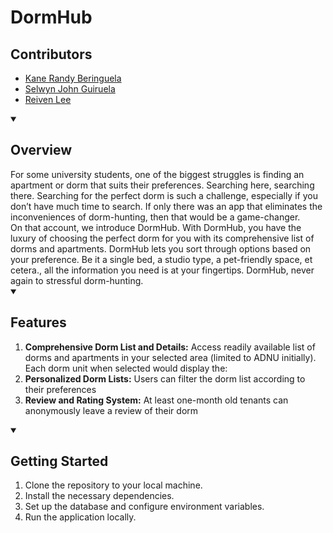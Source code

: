 # DormHub
## Contributors
- [Kane Randy Beringuela](https://github.com/ringojuice03)
- [Selwyn John Guiruela](https://github.com/selwynjohn)
- [Reiven Lee](https://github.com/Reibanns)


<details open>
    <summary> <h2>Overview</h2> </summary>
         For some university students, one of the biggest struggles is finding an apartment or dorm that suits their preferences. Searching here, searching there. Searching for the perfect dorm is such a challenge, especially if you don’t have much time to search. If only there was an app that eliminates the inconveniences of dorm-hunting, then that would be a game-changer.
<br/>    On that account, we introduce DormHub. With DormHub, you have the luxury of choosing the perfect dorm for you with its comprehensive list of dorms and apartments. DormHub lets you sort through options based on your preference.  Be it a single bed, a studio type, a pet-friendly space, et cetera., all the information you need is at your fingertips. DormHub, never again to stressful dorm-hunting.
</details>
<details open>
     <summary> <h2>Features</h2> </summary>
    
1. **Comprehensive Dorm List and Details:** Access readily available list of dorms and apartments in your selected area (limited to ADNU initially). Each dorm unit when selected would display the: 
2. **Personalized Dorm Lists:** Users can filter the dorm list according to their preferences
3. **Review and Rating System:** At least one-month old tenants can anonymously leave a review of their dorm
</details>

<details open>
    <summary> <h2>Getting Started</h2></summary>
    
1. Clone the repository to your local machine.
2. Install the necessary dependencies.
3. Set up the database and configure environment variables.
4. Run the application locally.
</details>
